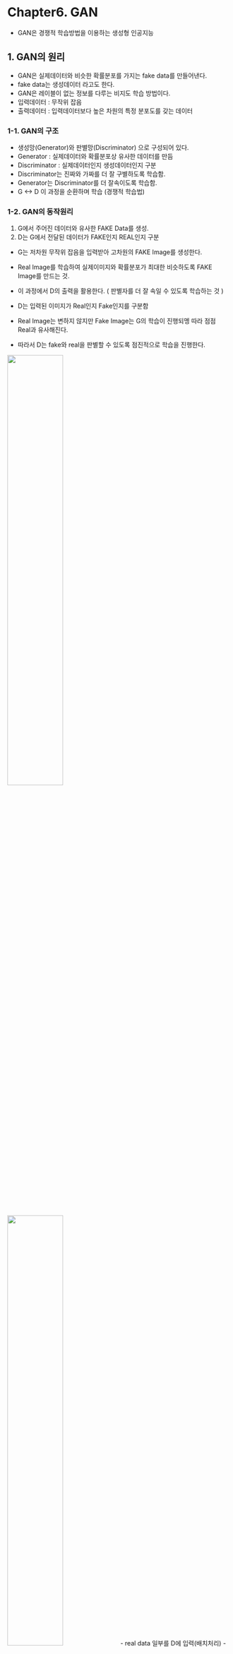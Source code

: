 # Chapter6. GAN
- GAN은 경쟁적 학습방법을 이용하는 생성형 인공지능

## 1. GAN의 원리
- GAN은 실제데이터와 비슷한 확률분포를 가지는 fake data를 만들어낸다. 
- fake data는 생성데이터 라고도 한다.
- GAN은 레이블이 없는 정보를 다루는 비지도 학습 방법이다.
- 입력데이터 : 무작위 잡음
- 출력데이터 : 입력데이터보다 높은 차원의 특정 분포도를 갖는 데이터

### 1-1. GAN의 구조
- 생성망(Generator)와 판별망(Discriminator) 으로 구성되어 있다.
- Generator : 실제데이터와 확률분포상 유사한 데이터를 만듬
- Discriminator : 실제데이터인지 생성데이터인지 구분
- Discriminator는 진짜와 가짜를 더 잘 구별하도록 학습함. 
- Generator는 Discriminator를 더 잘속이도록 학습함.
- G <-> D 이 과정을 순환하며 학습 (경쟁적 학습법)

### 1-2. GAN의 동작원리
1. G에서 주어진 데이터와 유사한 FAKE Data를 생성.
2. D는 G에서 전달된 데이터가 FAKE인지 REAL인지 구분

- G는 저차원 무작위 잡음을 입력받아 고차원의 FAKE Image를 생성한다.
- Real Image를 학습하여 실제이미지와 확률분포가 최대한 비슷하도록 FAKE Image를 만드는 것.
- 이 과정에서 D의 출력을 활용한다. ( 판별자를 더 잘 속일 수 있도록 학습하는 것 )

- D는 입력된 이미지가 Real인지 Fake인지를 구분함
- Real Image는 변하지 않지만 Fake Image는 G의 학습이 진행되멩 따라 점점 Real과 유사해진다.
- 따라서 D는 fake와 real을 판별할 수 있도록 점진적으로 학습을 진행한다.
<img src="https://user-images.githubusercontent.com/70633080/117790545-6c758380-b284-11eb-9337-51d728fd7226.png" width=50% height=50%>
<img src="https://user-images.githubusercontent.com/70633080/117790577-74cdbe80-b284-11eb-858b-7296d4eec5e7.png" width=50% height=50%>
- real data 일부를 D에 입력(배치처리)
- 미분가능한 판별함수D가 출력을 1로 하도록 학습
- 실제데이터의 확률분포와 다른 임의의 확률분포를가진 무작위 잡음을 생성
- 생성된 무작위 잡음을 미분가능함 생성함수 G에 통과시킴 
- G가 생성한 데이터를 추출
- 추출된 생성데이터를 D에 입력
- 미분가능한 판별함수D가 출력을 0으로 하도록 학습

- G학습 시 D는 학습이 되지 않도록 동결(가중치고정)하는것이 중요함.
- 최적화가 끝나고나면 이론적으로는 G의 결과와 real image를 D가 판별하지 못하게된다.
- 이를 위해서는 각 G와 D가 최적으로 구성되고 둘의 밸런스가 잘 맞아야 한다.

## 2. 확률분포 생성을 위한 완전연결계층 GAN구현
- 처음 제안된 GAN논문에 게재된 예제를 구현해본다. 
- 이 예제는 GAN으로 정규분포를 생성한다.
- 생성에 사용하는 무작위 잡음벡터 Z는 균등분포확률신호인데 출력은 정규분포확률신호이다.
### 2-1. 패키지 임포드
```
import numpy as np
import matplotlib.pyplot as plt

from keras import models
from keras.layers import Dense, Conv1D, Reshape, Flatten, Lambda
from keras.optimizers import Adam
from keras import backend as K
```
### 2-2. Data 생성
- 데이터를 생성하는 클래스
```
class Data:
  def __init__(self,mu,sigma,ni_D):
    self.real_sample=lambda n_batch: np.random.normal(mu,sigma,(n_batch,ni_D))
    self.in_sample=lambda n_batch : np.random.rand(n_batch,ni_D)
```
- GAN에는 2가지 데이터가 필요하다.
1. GAN으로 흉내내고자 하는 실제데이터
2. 실제데이터와 통계적 특성이 다른 무작위잡음 데이터
- 이 둘을 만들기 위해서는 확률변수를 생성하는 함수가 필요하다.
- 정규분포 확률변수는 numpy아래의 random.normal()함수로 생성. 이를 lambda로 만들어 반환.
- 이를 통해 추후 원하는 수만큼 확률변수를 만들 수 있다.
- argument 확률은 random.rand()를 사용해 연속균등분포로 지정한다.

### 2-3. 머신구현하기
- 머신은 데이터와 모델로 GAN을 학습하고 성능을 평가하는 인공신경망 전체를 총괄하는 객체이다.
- __init__() : 클래스 초기화함수
- run() : 실행 멤버함수
- run_epochs() : 에포크 단위 실행멤버함수
- train() : 학습진행멤버함수
- train_epoch(): 매순간 학습진행멤버함수
- train_D() : 판별망 학습멤버함수
- train_GD() : 학습용 생성망 학습멤버함수
- test_and_show() : 성능평가 및 그래프그리기 멤버함수
- print_stat() : 상황출력정적함수

- GAN이 임의의 통계특성을 지닌 정규분포를 생성하도록 평균값과 표준편차를 4와 1.25로 설정합니다.
```
class Machine():
  def __init__(self,n_batch=10,ni_D=100):
    data_mean=4
    data_stddev=1.25
    self.data=Data(data_mean,data_stddev,ni_D)
    self.gan=GAN(ni_D=ni_D, nh_D=50,nh_G=50)
    self.n_batch=n_batch
    self.n_iter_G=1
    self.n_iter_D=1
```
- D가 한번에 받아들일 확률변수 수 (ni_D)를 100개로 설정 
  - 잠재벡터(잡음)길이가 100이라는것.
- GAN을 구성하는 2가지 신경망인 G와D 은닉계층의 노드수를 모두 50으로 설정
- 배치단위를 설정(n_batch)
- G와D의 배치별 최적화 횟수결정(n_iter)
- G와D의 각 배치마다 에포크를 다르게 가져갈수도있다.
  - 기본은 한번배치가 수행될떄 D한번, G한번이다.
  - GAN을 처음제안한 논문에서는 배치별로 D를 G보다 더 많이 학습하면 최적화에 도움이 된다고 언급되어있다.
  - 이는 하이퍼파라미터로 설정가능(n_iter)
- 다음으로 머신클래스의 실행을 담당하는 run()를 만든다.
```
def run(self,n_repeat=30000//200, n_show=200,n_test=100):
  for ii in range(n_repeat):
    print('stage',ii,'(epoch: {})'.format(ii*n_show))
    self.run_epochs(n_show,n_test)
    plt.show()
```
- run_epochs는 호출될때마다 학습을 n_show번 수행한다.
